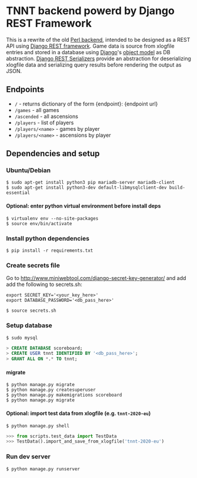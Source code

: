 # TNNT backend powerd by Django REST Framework
This is a rewrite of the old
[Perl backend](https://github.com/tnnt-devteam/tnnt-backend), intended to be
designed as a REST API using
[Django REST framework](https://www.django-rest-framework.org/). Game data is
source from xlogfile entries and stored in a database using
[Django](https://www.djangoproject.com/)'s
[object model](https://docs.djangoproject.com/en/3.2/topics/db/models/) as DB
abstraction.
[Django REST Serializers](https://www.django-rest-framework.org/api-guide/serializers/)
provide an abstraction for deserializing xlogfile data and serializing query
results before rendering the output as JSON.

## Endpoints
 - `/` - returns dictionary of the form {endpoint}: {endpoint url}
 - `/games` - all games
 - `/ascended` - all ascensions
 - `/players` - list of players
 - `/players/<name>` - games by player <name>
 - `/players/<name>` - ascensions by player <name>

## Dependencies and setup
### Ubuntu/Debian
```shell
$ sudo apt-get install python3 pip mariadb-server mariadb-client
$ sudo apt-get install python3-dev default-libmysqlclient-dev build-essential
```

#### Optional: enter python virtual environment before install deps
```shell
$ virtualenv env --no-site-packages
$ source env/bin/activate
```

### Install python dependencies
`$ pip install -r requirements.txt`

### Create secrets file
Go to http://www.miniwebtool.com/django-secret-key-generator/ and add add the
following to secrets.sh:
```shell
export SECRET_KEY='<your_key_here>'
export DATABASE_PASSWORD='<db_pass_here>'
```
`$ source secrets.sh`

### Setup database
`$ sudo mysql`
```sql
> CREATE DATABASE scoreboard;
> CREATE USER tnnt IDENTIFIED BY '<db_pass_here>';
> GRANT ALL ON *.* TO tnnt;
```
#### migrate
```shell
$ python manage.py migrate
$ python manage.py createsuperuser
$ python manage.py makemigrations scoreboard
$ python manage.py migrate
```

#### Optional: import test data from xlogfile (e.g. `tnnt-2020-eu`)
`$ python manage.py shell`
```python
>>> from scripts.test_data import TestData
>>> TestData().import_and_save_from_xlogfile('tnnt-2020-eu')
```

### Run dev server
`$ python manage.py runserver`
